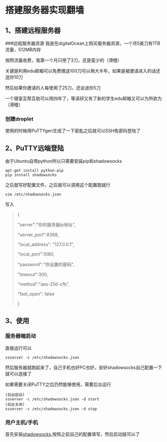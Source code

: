 # 搭建服务器实现翻墙

## 1、搭建远程服务器

###远程服务器资源
我是在digitalOcean上购买服务器资源，一个月5美刀有1TB流量，512MB内存

按照流量收费，我第一个月只用了3刀，还是蛮少的（滑稽）

关键是利用edu邮箱可以免费赠送100刀可以用大半年，如果是被邀请进入的话还送你10刀

然后如果你邀请的人每使用了25刀，还会送你5刀

一个寝室互帮互助可以用四年了，等读研又有了新的学生edu邮箱又可以为所欲为（滑稽）

### 创建droplet

使用的时候用PuTTYgen生成了一下密匙之后就可以SSH免密码登陆了

## 2、PuTTY远端登陆

由于Ubuntu自带python所以只需要安装pip和shadowsocks

```
apt-get install python-pip
pip install shadowsocks
```

之后就写好配置文件，之后就可以调用这个配置跑就行

```
vim /etc/shadowsocks.json
```
写入
>{
>
> "server":"你的服务器ip地址", 
>
> "server_port":8388,
>
> "local_address": "127.0.0.1", 
>
> "local_port":1080,  
>
> "password":"你设置的密码", 
>
> "timeout":300, 
>
> "method":"aes-256-cfb", 
>
> "fast_open": false 
>
>}

## 3、使用

### 服务器端启动
直接运行可以
```
ssserver -c /etc/shadowsocks.json
```
然后服务器就跑起来了，自己手机也好PC也好，安好shadowsocks自己配置一下就可以连接了

如果需要关闭PuTTY之后仍然能够使用，需要后台运行
```
(后台启动)
ssserver -c /etc/shadowsocks.json -d start
(后台关闭)
ssserver -c /etc/shadowsocks.json -d stop
```

### 用户主机/手机

首先安装[shadowsocks](https://www.fyvps.com/knowledgebase-11.html),按照之前自己的配置填写，然后启动就可以了
